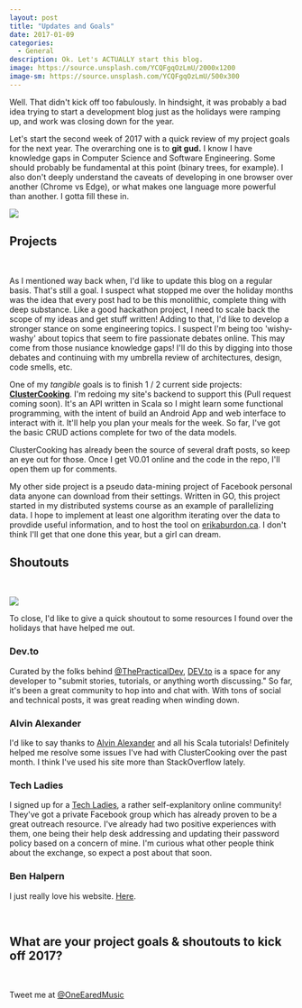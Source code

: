 ```yaml
---
layout: post
title: "Updates and Goals"
date: 2017-01-09
categories:
  - General
description: Ok. Let's ACTUALLY start this blog.
image: https://source.unsplash.com/YCQFgqOzLmU/2000x1200
image-sm: https://source.unsplash.com/YCQFgqOzLmU/500x300
---
```


Well. That didn't kick off too fabulously. In hindsight, it was probably a bad idea trying to start a development blog just as the holidays were ramping up, and work was closing down for the year. 

Let's start the second week of 2017 with a quick review of my project goals for the next year. The overarching one is to **git gud.** I know I have knowledge gaps in Computer Science and Software Engineering. Some should probably be fundamental at this point (binary trees, for example). I also don't deeply understand the caveats of developing in one browser over another (Chrome vs Edge), or what makes one language more powerful than another. I gotta fill these in.

![](http://i.giphy.com/rmRDNnH9rW3wQ.gif)

## Projects

<br/>

As I mentioned way back when, I'd like to update this blog on a regular basis. That's still a goal. I suspect what stopped me over the holiday months was the idea that every post had to be this monolithic, complete thing with deep substance. Like a good hackathon project, I need to scale back the scope of my ideas and get stuff written! Adding to that, I'd like to develop a stronger stance on some engineering topics. I suspect I'm being too 'wishy-washy' about topics that seem to fire passionate debates online. This may come from those nusiance knowledge gaps! I'll do this by digging into those debates and continuing with my umbrella review of architectures, design, code smells, etc.

One of my *tangible* goals is to finish 1 / 2 current side projects: **[ClusterCooking](https://github.com/eburdon/erikaburdonAPI)**. I'm redoing my site's backend to support this (Pull request coming soon). It's an API written in Scala so I might learn some functional programming, with the intent of build an Android App and web interface to interact with it. It'll help you plan your meals for the week. So far, I've got the basic CRUD actions complete for two of the data models.

ClusterCooking has already been the source of several draft posts, so keep an eye out for those. Once I get V0.01 online and the code in the repo, I'll open them up for comments.

My other side project is a pseudo data-mining project of Facebook personal data anyone can download from their settings. Written in GO, this project started in my distributed systems course as an example of parallelizing data. I hope to implement at least one algorithm iterating over the data to provdide useful information, and to host the tool on [erikaburdon.ca](http://erikaburdon.ca). I don't think I'll get that one done this year, but a girl can dream.

## Shoutouts

<br/>

![](https://media.giphy.com/media/f3rOCKaFcspyw/source.gif)

To close, I'd like to give a quick shoutout to some resources I found over the holidays that have helped me out.

### Dev.to

Curated by the folks behind [@ThePracticalDev](https://twitter.com/thepracticaldev), [DEV.to](https://dev.to/) is a space for any developer to "submit stories, tutorials, or anything worth discussing." So far, it's been a great community to hop into and chat with. With tons of social and technical posts, it was great reading when winding down.

### Alvin Alexander

I'd like to say thanks to [Alvin Alexander](http://alvinalexander.com/) and all his Scala tutorials! Definitely helped me resolve some issues I've had with ClusterCooking over the past month. I think I've used his site more than StackOverflow lately.

### Tech Ladies

I signed up for a [Tech Ladies](https://www.hiretechladies.com/), a rather self-explanitory online community! They've got a private Facebook group which has already proven to be a great outreach resource. I've already had two positive experiences with them, one being their help desk addressing and updating their password policy based on a concern of mine. I'm curious what other people think about the exchange, so expect a post about that soon.

### Ben Halpern

I just really love his website. [Here](http://benhalpern.com/).

<br/>

## What are your project goals & shoutouts to kick off 2017?

<br/>

Tweet me at [@OneEaredMusic](https://twitter.com/OneEaredMusic)

